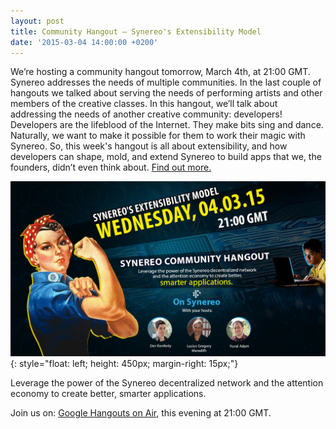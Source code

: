 ```yaml
---
layout: post
title: Community Hangout – Synereo's Extensibility Model
date: '2015-03-04 14:00:00 +0200'
---
```

We’re hosting a community hangout tomorrow, March 4th, at 21:00 GMT. Synereo addresses the needs of multiple communities. In the last couple of hangouts we talked about serving the needs of performing artists and other members of the creative classes. In this hangout, we’ll talk about addressing the needs of another creative community: developers! Developers are the lifeblood of the Internet. They make bits sing and dance. Naturally, we want to make it possible for them to work their magic with Synereo. So, this week's hangout is all about extensibility, and how developers can shape, mold, and extend Synereo to build apps that we, the founders, didn’t even think about. [Find out more.](http://blog.synereo.com/2015/03/02/extensibility/)

![Extensibility Hangout](/img/uploads/extensibility2.jpg){: style="float: left; height: 450px; margin-right: 15px;"}

Leverage the power of the Synereo decentralized network and the attention economy to create better, smarter applications.

Join us on: [Google Hangouts on Air](https://plus.google.com/u/0/b/109002904706315055045/events/cdr1cl2fro3cp3l6ksb3orvn0mg), this evening at 21:00 GMT.

<div style="clear: both"></div>
